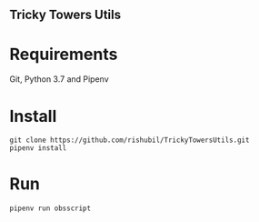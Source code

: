 Tricky Towers Utils
---

# Requirements

Git, Python 3.7 and Pipenv

# Install

```
git clone https://github.com/rishubil/TrickyTowersUtils.git
pipenv install
```

# Run

```
pipenv run obsscript
```